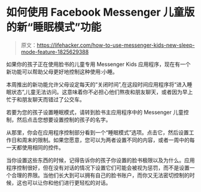 # 如何使用 Facebook Messenger 儿童版的新“睡眠模式”功能

> 原文：<https://lifehacker.com/how-to-use-messenger-kids-new-sleep-mode-feature-1825629388>

如果你的孩子正在使用脸书的儿童专用 Messenger Kids 应用程序，现在有一个新功能可以帮助父母更好地控制这种使用:小睡。



本周推出的新功能允许父母设定每天的“关闭时间”,在这段时间应用程序将“进入睡眠状态”,儿童无法访问。这意味着你不必担心他们熬夜和朋友聊天，或者因为早上忙于和朋友聊天而错过了公交车。

若要为您的孩子设置睡眠模式，请转到脸书主应用程序中的 Messenger 儿童控制，然后点击您想要设置控制的孩子的名字。

从那里，你会在应用程序控制部分看到一个“睡眠模式”选项。点击它，然后设置工作日和周末的限制。如果您愿意，您可以为两者设置不同的内容，或者一周中的每一天都使用相同的控件。

当你设置这些东西的时候，记得告诉你的孩子你设置的脸书极限以及为什么。应用程序控制很好，但在没有对话的情况下设置它们可能会被视为惩罚，而不是设置一个合理的界限。当他们长大到可以拥有自己的脸书账户，而你又无法密切控制的时候，这也可以让你和他们进行更轻松的对话。